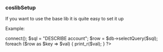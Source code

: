 ### coslibSetup

If you want to use the base lib it is quite easy to set it up

Example: 

<?php

// You will need a base path and then you will need to include the 
// coslibSetup.php file, which defines all auto loading and 
// everything else. 

define('_COS_PATH', '.');
include_once "coslib/coslibSetup.php";

// Load a configuration file (found in config/config.ini)
config::loadMainCli();

// Do something - but almost anytime you will need a db connection. 
$db = new db();
$db->connect();

$sql = "DESCRIBE account";
$row = $db->selectQuery($sql);

foreach ($row as $key => $val) {
    print_r($val);
}

?>